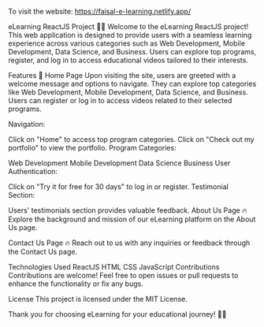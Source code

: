 To visit the website: https://faisal-e-learning.netlify.app/

eLearning ReactJS Project 🚀🔥
Welcome to the eLearning ReactJS project! This web application is designed to provide users with a seamless learning experience across various categories such as Web Development, Mobile Development, Data Science, and Business. Users can explore top programs, register, and log in to access educational videos tailored to their interests.

Features 🚀
Home Page
Upon visiting the site, users are greeted with a welcome message and options to navigate. They can explore top categories like Web Development, Mobile Development, Data Science, and Business. Users can register or log in to access videos related to their selected programs.

Navigation:

Click on "Home" to access top program categories.
Click on "Check out my portfolio" to view the portfolio.
Program Categories:

Web Development
Mobile Development
Data Science
Business
User Authentication:

Click on "Try it for free for 30 days" to log in or register.
Testimonial Section:

Users' testimonials section provides valuable feedback.
About Us Page 🔥
Explore the background and mission of our eLearning platform on the About Us page.

Contact Us Page 🔥
Reach out to us with any inquiries or feedback through the Contact Us page.

Technologies Used
ReactJS
HTML
CSS
JavaScript
Contributions
Contributions are welcome! Feel free to open issues or pull requests to enhance the functionality or fix any bugs.

License
This project is licensed under the MIT License.

Thank you for choosing eLearning for your educational journey! 🚀🔥

